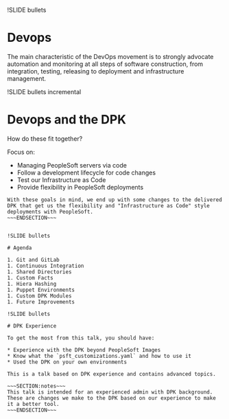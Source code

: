 !SLIDE bullets

# Devops

The main characteristic of the DevOps movement is to strongly advocate automation and monitoring at all steps of software construction, from integration, testing, releasing to deployment and infrastructure management.

!SLIDE bullets incremental

# Devops and the DPK

How do these fit together?

Focus on:

* Managing PeopleSoft servers via code
* Follow a development lifecycle for code changes
* Test our Infrastructure as Code
* Provide flexibility in PeopleSoft deployments

~~~SECTION:notes~~~
With these goals in mind, we end up with some changes to the delivered DPK that get us the flexibility and "Infrastructure as Code" style deployments with PeopleSoft.
~~~ENDSECTION~~~


!SLIDE bullets

# Agenda

1. Git and GitLab
1. Continuous Integration
1. Shared Directories
1. Custom Facts
1. Hiera Hashing
1. Puppet Environments
1. Custom DPK Modules
1. Future Improvements

!SLIDE bullets

# DPK Experience

To get the most from this talk, you should have:

* Experience with the DPK beyond PeopleSoft Images
* Know what the `psft_customizations.yaml` and how to use it
* Used the DPK on your own environments

This is a talk based on DPK experience and contains advanced topics.

~~~SECTION:notes~~~
This talk is intended for an experienced admin with DPK background. These are changes we make to the DPK based on our experience to make it a better tool.
~~~ENDSECTION~~~
